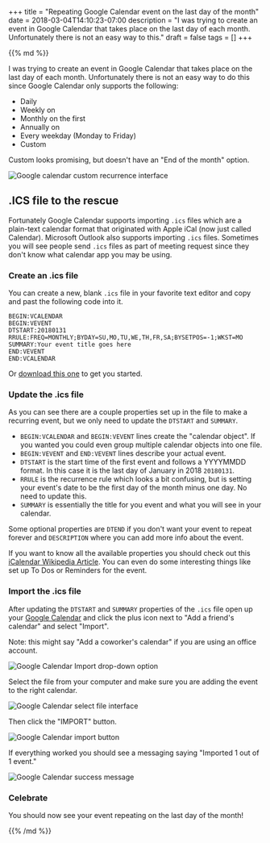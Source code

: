 +++
title = "Repeating Google Calendar event on the last day of the month"
date = 2018-03-04T14:10:23-07:00
description = "I was trying to create an event in Google Calendar that takes place on the last day of each month. Unfortunately there is not an easy way to this."
draft = false
tags = []
+++

<div class="article__column markdown">
{{% md %}}

I was trying to create an event in Google Calendar that takes place on the last day of each month. Unfortunately there is not an easy way to do this since Google Calendar only supports the following:

- Daily
- Weekly on <day of the week>
- Monthly on the first <day of the week>
- Annually on <date of the month>
- Every weekday (Monday to Friday)
- Custom

Custom looks promising, but doesn't have an "End of the month" option.

![Google calendar custom recurrence interface](/images/repeating-event/custom-ui.jpg)

## .ICS file to the rescue

Fortunately Google Calendar supports importing `.ics` files which are a plain-text calendar format that originated with Apple iCal (now just called Calendar). Microsoft Outlook also supports importing `.ics` files. Sometimes you will see people send `.ics` files as part of meeting request since they don't know what calendar app you may be using.

### Create an .ics file

You can create a new, blank `.ics` file in your favorite text editor and copy and past the following code into it.

```
BEGIN:VCALENDAR
BEGIN:VEVENT
DTSTART:20180131
RRULE:FREQ=MONTHLY;BYDAY=SU,MO,TU,WE,TH,FR,SA;BYSETPOS=-1;WKST=MO
SUMMARY:Your event title goes here
END:VEVENT
END:VCALENDAR
```

Or [download this one](/files/repeating-event.calendar.ics) to get you started.

### Update the .ics file

As you can see there are a couple properties set up in the file to make a recurring event, but we only need to update the `DTSTART` and `SUMMARY`.

- `BEGIN:VCALENDAR` and `BEGIN:VEVENT` lines create the "calendar object". If you wanted you could even group multiple calendar objects into one file.
- `BEGIN:VEVENT` and `END:VEVENT` lines describe your actual event.
- `DTSTART` is the start time of the first event and follows a YYYYMMDD format. In this case it is the last day of January in 2018 `20180131`.
- `RRULE` is the recurrence rule which looks a bit confusing, but is setting your event's date to be the first day of the month minus one day. No need to update this.
- `SUMMARY` is essentially the title for you event and what you will see in your calendar.

Some optional properties are `DTEND` if you don't want your event to repeat forever and `DESCRIPTION` where you can add more info about the event.

If you want to know all the available properties you should check out this [iCalendar Wikipedia Article](https://en.wikipedia.org/wiki/ICalendar). You can even do some interesting things like set up To Dos or Reminders for the event.

### Import the .ics file

After updating the `DTSTART` and `SUMMARY` properties of the `.ics` file open up your [Google Calendar](https://calendar.google.com/calendar/b/1/r/month) and click the plus icon next to "Add a friend's calendar" and select "Import".

Note: this might say "Add a coworker's calendar" if you are using an office account.

![Google Calendar Import drop-down option](/images/repeating-event/import.jpg)

Select the file from your computer and make sure you are adding the event to the right calendar.

![Google Calendar select file interface](/images/repeating-event/select-file.jpg)

Then click the "IMPORT" button.

![Google Calendar import button](/images/repeating-event/import-btn.jpg)

If everything worked you should see a messaging saying "Imported 1 out of 1 event."

![Google Calendar success message](/images/repeating-event/success.jpg)

### Celebrate

You should now see your event repeating on the last day of the month!


{{% /md %}}
</div>
